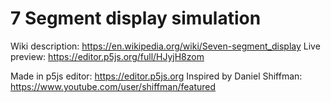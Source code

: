 # 7 Segment display simulation

Wiki description: https://en.wikipedia.org/wiki/Seven-segment_display
Live preview: https://editor.p5js.org/full/HJyjH8zom

Made in p5js editor: https://editor.p5js.org
Inspired by Daniel Shiffman: https://www.youtube.com/user/shiffman/featured
